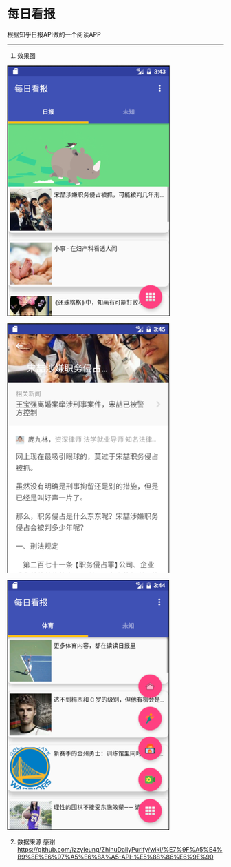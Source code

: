 # 每日看报

根据知乎日报API做的一个阅读APP

---

 1. 效果图
 
 
![效果图1][1]


![效果图2][2]


![效果图3][3]


  [1]: https://github.com/KKaKa/MyDailyReport/blob/master/art/Screenshot_1.png
  
  
  [2]: https://github.com/KKaKa/MyDailyReport/blob/master/art/Screenshot_2.png
  
  
  [3]: https://github.com/KKaKa/MyDailyReport/blob/master/art/Screenshot_3.png
  
  
2. 数据来源
感谢 
https://github.com/izzyleung/ZhihuDailyPurify/wiki/%E7%9F%A5%E4%B9%8E%E6%97%A5%E6%8A%A5-API-%E5%88%86%E6%9E%90
